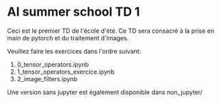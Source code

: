 # AI summer school TD 1

Ceci est le premier TD de l'école d'été. Ce TD sera consacré à la prise en main de pytorch et du traitement d'images.

Veuillez faire les exercices dans l'ordre suivant:
1) 0_tensor_operators.ipynb
2) 1_tensor_operators_exercice.ipynb
3) 2_image_filters.ipynb

Une version sans jupyter est également disponible dans non_jupyter/
